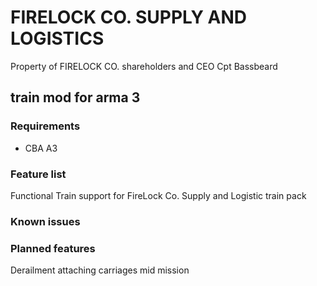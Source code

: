 <h1>FIRELOCK CO. SUPPLY AND LOGISTICS</h1>
<p>Property of FIRELOCK CO. shareholders and CEO Cpt Bassbeard</p>
<h2>train mod for arma 3</h2>
<h3>Requirements</h3>
<ul>
  <li>CBA A3</li>
</ul>
<h3>Feature list</h3>
Functional Train support for FireLock Co. Supply and Logistic train pack
<h3>Known issues</h3>
<h3>Planned features</h3>
Derailment
attaching carriages mid mission
